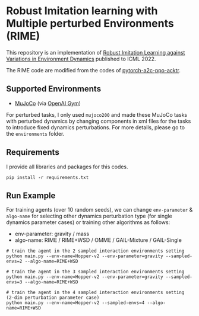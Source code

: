 # Robust Imitation learning with Multiple perturbed Environments (RIME)
This repository is an implementation of [Robust Imitation Learning against Variations in Environment Dynamics](https://arxiv.org/abs/2206.09314) published to ICML 2022.

The RIME code are modified from the codes of [pytorch-a2c-ppo-acktr](https://github.com/ikostrikov/pytorch-a2c-ppo-acktr-gail).


## Supported Environments
+ [MuJoCo](https://www.roboti.us/index.html) (via [OpenAI Gym](https://www.gymlibrary.ml/))

For perturbed tasks, I only used `mujoco200` and made these MuJoCo tasks with perturbed dynamics by changing components in xml files for the tasks to introduce fixed dynamics perturbations. For more details, please go to the `environments` folder.


## Requirements
I provide all libraries and packages for this codes.
```
pip install -r requirements.txt
```


## Run Example 
For training agents (over 10 random seeds), we can change `env-parameter` & `algo-name` for selecting other dynamics perturbation type (for single dynamics parameter cases) or training other algorithms as follows:
+ env-parameter: gravity / mass
+ algo-name: RIME / RIME+WSD / OMME / GAIL-Mixture / GAIL-Single
```
# train the agent in the 2 sampled interaction environments setting
python main.py --env-name=Hopper-v2 --env-parameter=gravity --sampled-envs=2 --algo-name=RIME+WSD

# train the agent in the 3 sampled interaction environments setting
python main.py --env-name=Hopper-v2 --env-parameter=gravity --sampled-envs=3 --algo-name=RIME+WSD

# train the agent in the 4 sampled interaction environments setting (2-dim perturbation parameter case)
python main.py --env-name=Hopper-v2 --sampled-envs=4 --algo-name=RIME+WSD
```
